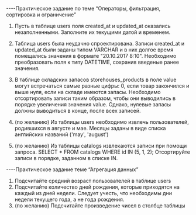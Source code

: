----Практическое задание по теме “Операторы, фильтрация, сортировка и ограничение”

1. Пусть в таблице users поля created_at и updated_at оказались незаполненными. 
Заполните их текущими датой и временем.
2. Таблица users была неудачно спроектирована. Записи created_at и updated_at были заданы типом VARCHAR 
и в них долгое время помещались значения в формате "20.10.2017 8:10". Необходимо преобразовать поля 
к типу DATETIME, сохранив введеные ранее значения.
3. В таблице складских запасов storehouses_products в поле value могут встречаться самые разные цифры: 
0, если товар закончился и выше нуля, если на складе имеются запасы. Необходимо отсортировать записи 
таким образом, чтобы они выводились в порядке увеличения значения value. Однако, нулевые запасы должны 
выводиться в конце, после всех записей.

4. (по желанию) Из таблицы users необходимо извлечь пользователей, родившихся в августе и мае. 
Месяцы заданы в виде списка английских названий ('may', 'august')
5. (по желанию) Из таблицы catalogs извлекаются записи при помощи запроса. 
SELECT * FROM catalogs WHERE id IN (5, 1, 2); Отсортируйте записи в порядке, заданном в списке IN.

----Практическое задание теме “Агрегация данных”

1. Подсчитайте средний возраст пользователей в таблице users
2. Подсчитайте количество дней рождения, которые приходятся на каждый из дней недели. 
Следует учесть, что необходимы дни недели текущего года, а не года рождения.
3. (по желанию) Подсчитайте произведение чисел в столбце таблицы
